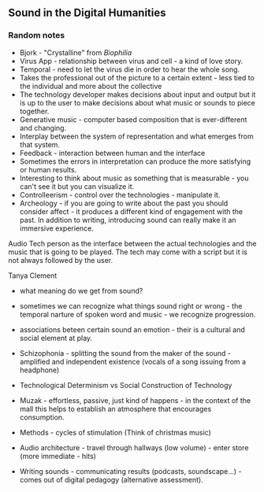 ## Sound in the Digital Humanities 

### Random notes

- Bjork - "Crystalline" from *Biophilia* 
- Virus App - relationship between virus and cell - a kind of love story. 
- Temporal - need to let the virus die in order to hear the whole song. 
- Takes the professional out of the picture to a certain extent - less tied to the individual and more about the collective 
- The technology developer makes decisions about input and output but it is up to the user to make decisions about what music or sounds to piece together. 
- Generative music - computer based composition that is ever-different and changing. 
- Interplay between the system of representation and what emerges from that system. 
- Feedback - interaction between human and the interface 
- Sometimes the errors in interpretation can produce the more satisfying or human results. 
- Interesting to think about music as something that is measurable - you can't see it but you can visualize it. 
- Controlleerism - control over the technologies - manipulate it. 
- Archeology - if you are going to write about the past you should consider affect - it produces a different kind of engagement with the past. In addition to writing, introducing sound can really make it an immersive experience. 

Audio Tech person as the interface between the actual technologies and the music that is going to be played. The tech may come with a script but it is not always followed by the user. 

Tanya Clement 
- what meaning do we get from sound? 
- sometimes we can recognize what things sound right or wrong - the temporal narture of spoken word and music - we recognize progression. 
- associations beteen certain sound an emotion - their is a cultural and social element at play. 


- Schizophonia - splitting the sound from the maker of the sound - amplified and independent existence (vocals of a song issuing from a headphone) 

- Technological Determinism vs Social Construction of Technology 
- Muzak - effortless, passive, just kind of happens - in the context of the mall this helps to establish an atmosphere that encourages consumption. 
- Methods - cycles of stimulation (Think of christmas music) 
- Audio architecture - travel through hallways (low volume) - enter store (more immediate - hits)
- Writing sounds - communicating results (podcasts, soundscape...) - comes out of digital pedagogy (alternative assessment). 
